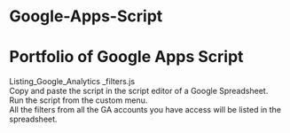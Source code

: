 # Google-Apps-Script
# Portfolio of Google Apps Script 

Listing_Google_Analytics _filters.js<br />
Copy and paste the script in the script editor of a Google Spreadsheet.<br />
Run the script from the custom menu.<br />
All the filters from all the GA accounts you have access will be listed in the spreadsheet.<br /> 
